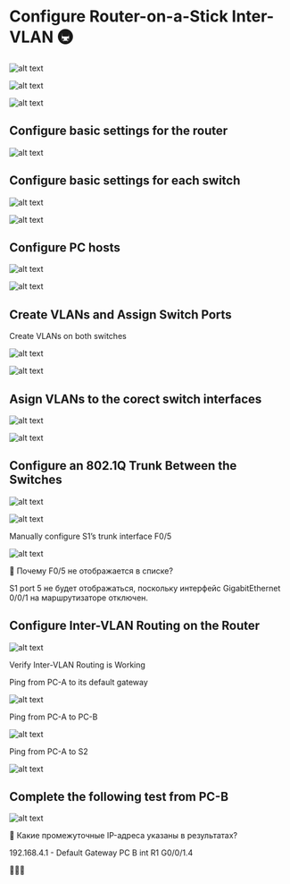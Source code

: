 # Configure Router-on-a-Stick Inter-VLAN :metro:

![alt text](https://github.com/Eliminir/OTUS-LABS-PROF/blob/main/LAB1/1.JPG)

![alt text](https://github.com/Eliminir/OTUS-LABS-PROF/blob/main/LAB1/2.JPG)

![alt text](https://github.com/Eliminir/OTUS-LABS-PROF/blob/main/LAB1/3.JPG)

## Configure basic settings for the router

![alt text](https://github.com/Eliminir/OTUS-LABS-PROF/blob/main/LAB1/4.JPG)

## Configure basic settings for each switch

![alt text](https://github.com/Eliminir/OTUS-LABS-PROF/blob/main/LAB1/5.JPG)

![alt text](https://github.com/Eliminir/OTUS-LABS-PROF/blob/main/LAB1/6.JPG)

## Configure PC hosts

![alt text](https://github.com/Eliminir/OTUS-LABS-PROF/blob/main/LAB1/7.JPG)

![alt text](https://github.com/Eliminir/OTUS-LABS-PROF/blob/main/LAB1/8.JPG)

## Create VLANs and Assign Switch Ports

Create VLANs on both switches

![alt text](https://github.com/Eliminir/OTUS-LABS-PROF/blob/main/LAB1/9.JPG)

![alt text](https://github.com/Eliminir/OTUS-LABS-PROF/blob/main/LAB1/10.JPG)

## Asign VLANs to the corect switch interfaces

![alt text](https://github.com/Eliminir/OTUS-LABS-PROF/blob/main/LAB1/11.JPG)

![alt text](https://github.com/Eliminir/OTUS-LABS-PROF/blob/main/LAB1/12.JPG)


## Configure an 802.1Q Trunk Between the Switches

![alt text](https://github.com/Eliminir/OTUS-LABS-PROF/blob/main/LAB1/13.JPG)

![alt text](https://github.com/Eliminir/OTUS-LABS-PROF/blob/main/LAB1/14.JPG)


Manually configure S1’s trunk interface F0/5

![alt text](https://github.com/Eliminir/OTUS-LABS-PROF/blob/main/LAB1/15.JPG)


:thought_balloon: Почему F0/5 не отображается в списке?

S1 port 5 не будет отображаться, поскольку интерфейс GigabitEthernet 0/0/1 на маршрутизаторе отключен.

## Configure Inter-VLAN Routing on the Router

![alt text](https://github.com/Eliminir/OTUS-LABS-PROF/blob/main/LAB1/16.JPG)


Verify Inter-VLAN Routing is Working

Ping from PC-A to its default gateway

![alt text](https://github.com/Eliminir/OTUS-LABS-PROF/blob/main/LAB1/17.JPG)

Ping from PC-A to PC-B

![alt text](https://github.com/Eliminir/OTUS-LABS-PROF/blob/main/LAB1/18.JPG)

 Ping from PC-A to S2

 ![alt text](https://github.com/Eliminir/OTUS-LABS-PROF/blob/main/LAB1/19.JPG)

## Complete the following test from PC-B

 ![alt text](https://github.com/Eliminir/OTUS-LABS-PROF/blob/main/LAB1/20.JPG)

 :thought_balloon: Какие промежуточные IP-адреса указаны в результатах?

 192.168.4.1 - Default Gateway PC B int R1 G0/0/1.4


 :ghost::ghost::ghost:


